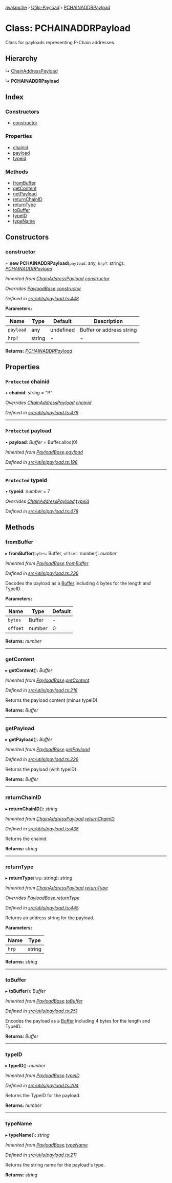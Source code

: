 [avalanche](../README.md) › [Utils-Payload](../modules/utils_payload.md) › [PCHAINADDRPayload](utils_payload.pchainaddrpayload.md)

# Class: PCHAINADDRPayload

Class for payloads representing P-Chain addresses.

## Hierarchy

  ↳ [ChainAddressPayload](utils_payload.chainaddresspayload.md)

  ↳ **PCHAINADDRPayload**

## Index

### Constructors

* [constructor](utils_payload.pchainaddrpayload.md#constructor)

### Properties

* [chainid](utils_payload.pchainaddrpayload.md#protected-chainid)
* [payload](utils_payload.pchainaddrpayload.md#protected-payload)
* [typeid](utils_payload.pchainaddrpayload.md#protected-typeid)

### Methods

* [fromBuffer](utils_payload.pchainaddrpayload.md#frombuffer)
* [getContent](utils_payload.pchainaddrpayload.md#getcontent)
* [getPayload](utils_payload.pchainaddrpayload.md#getpayload)
* [returnChainID](utils_payload.pchainaddrpayload.md#returnchainid)
* [returnType](utils_payload.pchainaddrpayload.md#returntype)
* [toBuffer](utils_payload.pchainaddrpayload.md#tobuffer)
* [typeID](utils_payload.pchainaddrpayload.md#typeid)
* [typeName](utils_payload.pchainaddrpayload.md#typename)

## Constructors

###  constructor

\+ **new PCHAINADDRPayload**(`payload`: any, `hrp?`: string): *[PCHAINADDRPayload](utils_payload.pchainaddrpayload.md)*

*Inherited from [ChainAddressPayload](utils_payload.chainaddresspayload.md).[constructor](utils_payload.chainaddresspayload.md#constructor)*

*Overrides [PayloadBase](utils_payload.payloadbase.md).[constructor](utils_payload.payloadbase.md#constructor)*

*Defined in [src/utils/payload.ts:448](https://github.com/ava-labs/avalanchejs/blob/62a14d4/src/utils/payload.ts#L448)*

**Parameters:**

Name | Type | Default | Description |
------ | ------ | ------ | ------ |
`payload` | any | undefined | Buffer or address string  |
`hrp?` | string | - | - |

**Returns:** *[PCHAINADDRPayload](utils_payload.pchainaddrpayload.md)*

## Properties

### `Protected` chainid

• **chainid**: *string* = "P"

*Overrides [ChainAddressPayload](utils_payload.chainaddresspayload.md).[chainid](utils_payload.chainaddresspayload.md#protected-chainid)*

*Defined in [src/utils/payload.ts:479](https://github.com/ava-labs/avalanchejs/blob/62a14d4/src/utils/payload.ts#L479)*

___

### `Protected` payload

• **payload**: *Buffer* = Buffer.alloc(0)

*Inherited from [PayloadBase](utils_payload.payloadbase.md).[payload](utils_payload.payloadbase.md#protected-payload)*

*Defined in [src/utils/payload.ts:198](https://github.com/ava-labs/avalanchejs/blob/62a14d4/src/utils/payload.ts#L198)*

___

### `Protected` typeid

• **typeid**: *number* = 7

*Overrides [ChainAddressPayload](utils_payload.chainaddresspayload.md).[typeid](utils_payload.chainaddresspayload.md#protected-typeid)*

*Defined in [src/utils/payload.ts:478](https://github.com/ava-labs/avalanchejs/blob/62a14d4/src/utils/payload.ts#L478)*

## Methods

###  fromBuffer

▸ **fromBuffer**(`bytes`: Buffer, `offset`: number): *number*

*Inherited from [PayloadBase](utils_payload.payloadbase.md).[fromBuffer](utils_payload.payloadbase.md#frombuffer)*

*Defined in [src/utils/payload.ts:236](https://github.com/ava-labs/avalanchejs/blob/62a14d4/src/utils/payload.ts#L236)*

Decodes the payload as a [Buffer](https://github.com/feross/buffer) including 4 bytes for the length and TypeID.

**Parameters:**

Name | Type | Default |
------ | ------ | ------ |
`bytes` | Buffer | - |
`offset` | number | 0 |

**Returns:** *number*

___

###  getContent

▸ **getContent**(): *Buffer*

*Inherited from [PayloadBase](utils_payload.payloadbase.md).[getContent](utils_payload.payloadbase.md#getcontent)*

*Defined in [src/utils/payload.ts:218](https://github.com/ava-labs/avalanchejs/blob/62a14d4/src/utils/payload.ts#L218)*

Returns the payload content (minus typeID).

**Returns:** *Buffer*

___

###  getPayload

▸ **getPayload**(): *Buffer*

*Inherited from [PayloadBase](utils_payload.payloadbase.md).[getPayload](utils_payload.payloadbase.md#getpayload)*

*Defined in [src/utils/payload.ts:226](https://github.com/ava-labs/avalanchejs/blob/62a14d4/src/utils/payload.ts#L226)*

Returns the payload (with typeID).

**Returns:** *Buffer*

___

###  returnChainID

▸ **returnChainID**(): *string*

*Inherited from [ChainAddressPayload](utils_payload.chainaddresspayload.md).[returnChainID](utils_payload.chainaddresspayload.md#returnchainid)*

*Defined in [src/utils/payload.ts:438](https://github.com/ava-labs/avalanchejs/blob/62a14d4/src/utils/payload.ts#L438)*

Returns the chainid.

**Returns:** *string*

___

###  returnType

▸ **returnType**(`hrp`: string): *string*

*Inherited from [ChainAddressPayload](utils_payload.chainaddresspayload.md).[returnType](utils_payload.chainaddresspayload.md#returntype)*

*Overrides [PayloadBase](utils_payload.payloadbase.md).[returnType](utils_payload.payloadbase.md#abstract-returntype)*

*Defined in [src/utils/payload.ts:445](https://github.com/ava-labs/avalanchejs/blob/62a14d4/src/utils/payload.ts#L445)*

Returns an address string for the payload.

**Parameters:**

Name | Type |
------ | ------ |
`hrp` | string |

**Returns:** *string*

___

###  toBuffer

▸ **toBuffer**(): *Buffer*

*Inherited from [PayloadBase](utils_payload.payloadbase.md).[toBuffer](utils_payload.payloadbase.md#tobuffer)*

*Defined in [src/utils/payload.ts:251](https://github.com/ava-labs/avalanchejs/blob/62a14d4/src/utils/payload.ts#L251)*

Encodes the payload as a [Buffer](https://github.com/feross/buffer) including 4 bytes for the length and TypeID.

**Returns:** *Buffer*

___

###  typeID

▸ **typeID**(): *number*

*Inherited from [PayloadBase](utils_payload.payloadbase.md).[typeID](utils_payload.payloadbase.md#typeid)*

*Defined in [src/utils/payload.ts:204](https://github.com/ava-labs/avalanchejs/blob/62a14d4/src/utils/payload.ts#L204)*

Returns the TypeID for the payload.

**Returns:** *number*

___

###  typeName

▸ **typeName**(): *string*

*Inherited from [PayloadBase](utils_payload.payloadbase.md).[typeName](utils_payload.payloadbase.md#typename)*

*Defined in [src/utils/payload.ts:211](https://github.com/ava-labs/avalanchejs/blob/62a14d4/src/utils/payload.ts#L211)*

Returns the string name for the payload's type.

**Returns:** *string*
